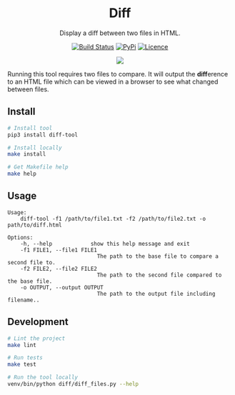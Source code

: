 <div align="center">

# Diff

Display a diff between two files in HTML.

[![Build Status](https://travis-ci.com/Justintime50/diff.svg?branch=master)](https://travis-ci.com/Justintime50/diff)
[![PyPi](https://img.shields.io/pypi/v/diff-tool)](https://pypi.org/project/diff-tool)
[![Licence](https://img.shields.io/github/license/justintime50/diff)](https://opensource.org/licenses/mit-license.php)

<img src="assets/showcase.png">

</div>

Running this tool requires two files to compare. It will output the **diff**erence to an HTML file which can be viewed in a browser to see what changed between files.

## Install

```bash
# Install tool
pip3 install diff-tool

# Install locally
make install

# Get Makefile help
make help
```

## Usage

```
Usage:
    diff-tool -f1 /path/to/file1.txt -f2 /path/to/file2.txt -o path/to/diff.html

Options:
    -h, --help            show this help message and exit
    -f1 FILE1, --file1 FILE1
                            The path to the base file to compare a second file to.
    -f2 FILE2, --file2 FILE2
                            The path to the second file compared to the base file.
    -o OUTPUT, --output OUTPUT
                            The path to the output file including filename..
```

## Development

```bash
# Lint the project
make lint

# Run tests
make test

# Run the tool locally
venv/bin/python diff/diff_files.py --help
```
